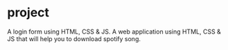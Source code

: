 # project
A login form using HTML, CSS & JS.
A web application using HTML, CSS & JS that will help you to download spotify song.
